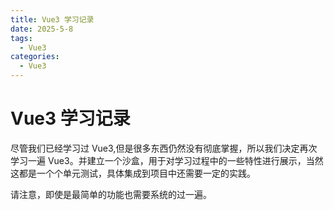 ```yaml
---
title: Vue3 学习记录
date: 2025-5-8
tags:
  - Vue3
categories:
  - Vue3
---
```


# Vue3 学习记录

尽管我们已经学习过 Vue3,但是很多东西仍然没有彻底掌握，所以我们决定再次学习一遍 Vue3。并建立一个沙盒，用于对学习过程中的一些特性进行展示，当然这都是一个个单元测试，具体集成到项目中还需要一定的实践。

请注意，即使是最简单的功能也需要系统的过一遍。
